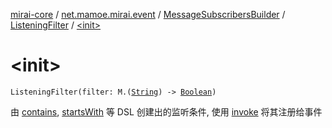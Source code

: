 [mirai-core](../../../index.md) / [net.mamoe.mirai.event](../../index.md) / [MessageSubscribersBuilder](../index.md) / [ListeningFilter](index.md) / [&lt;init&gt;](./-init-.md)

# &lt;init&gt;

`ListeningFilter(filter: M.(`[`String`](https://kotlinlang.org/api/latest/jvm/stdlib/kotlin/-string/index.html)`) -> `[`Boolean`](https://kotlinlang.org/api/latest/jvm/stdlib/kotlin/-boolean/index.html)`)`

由 [contains](../contains.md), [startsWith](../starts-with.md) 等 DSL 创建出的监听条件, 使用 [invoke](invoke.md) 将其注册给事件


